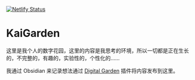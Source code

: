 [![Netlify Status](https://api.netlify.com/api/v1/badges/32928fb8-169f-49e3-9cae-b278d57ee561/deploy-status)](https://app.netlify.com/sites/kaigarden/deploys)

# KaiGarden
这里是我个人的数字花园，这里的内容是我思考的环境，所以一切都是正在生长的，不完整的，有趣的，实验性的，个性化的……

我通过 Obsidian 来记录想法通过 [Digital Garden](https://github.com/oleeskild/Obsidian-Digital-Garden) 插件将内容发布到这里。
